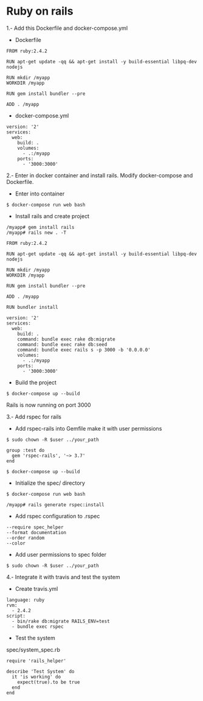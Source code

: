 # Ruby on rails

1.- Add this Dockerfile and docker-compose.yml

* Dockerfile

```
FROM ruby:2.4.2

RUN apt-get update -qq && apt-get install -y build-essential libpq-dev nodejs

RUN mkdir /myapp
WORKDIR /myapp

RUN gem install bundler --pre

ADD . /myapp
```

* docker-compose.yml

```
version: '2'
services:
  web:
    build: .
    volumes:
      - .:/myapp
    ports:
      - '3000:3000'
```

2.- Enter in docker container and install rails. Modify docker-compose and Dockerfile.

* Enter into container

`$ docker-compose run web bash`

* Install rails and create project

```
/myapp# gem install rails
/myapp# rails new . -T
```

```
FROM ruby:2.4.2

RUN apt-get update -qq && apt-get install -y build-essential libpq-dev nodejs

RUN mkdir /myapp
WORKDIR /myapp

RUN gem install bundler --pre

ADD . /myapp

RUN bundler install
```

```
version: '2'
services:
  web:
    build: .
    command: bundle exec rake db:migrate
    command: bundle exec rake db:seed
    command: bundle exec rails s -p 3000 -b '0.0.0.0'
    volumes:
      - .:/myapp
    ports:
      - '3000:3000'
```

* Build the project

`$ docker-compose up --build`

Rails is now running on port 3000

3.- Add rspec for rails

* Add rspec-rails into Gemfile make it with user permissions

`$ sudo chown -R $user ../your_path`

```
group :test do
  gem 'rspec-rails', '~> 3.7'
end
```

`$ docker-compose up --build`

* Initialize the spec/ directory

`$ docker-compose run web bash`

`/myapp# rails generate rspec:install`

* Add rspec configuration to .rspec

```
--require spec_helper
--format documentation
--order random
--color
```

* Add user permissions to spec folder

`$ sudo chown -R $user ../your_path`

4.- Integrate it with travis and test the system

* Create travis.yml

```
language: ruby
rvm:
  - 2.4.2
script:
  - bin/rake db:migrate RAILS_ENV=test
  - bundle exec rspec
```

* Test the system

spec/system_spec.rb

```
require 'rails_helper'

describe 'Test System' do
  it 'is working' do
    expect(true).to be true
  end
end
```
